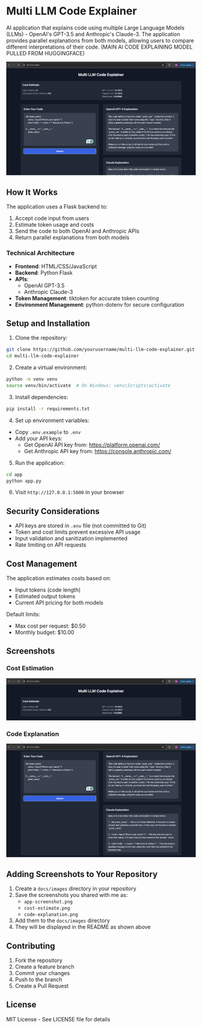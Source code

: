 # Multi LLM Code Explainer

AI application that explains code using multiple Large Language Models (LLMs) - OpenAI's GPT-3.5 and Anthropic's Claude-3. The application provides parallel explanations from both models, allowing users to compare different interpretations of their code. (MAIN AI CODE EXPLAINING MODEL PULLED FROM HUGGINGFACE)

![Application Screenshot](docs/images/app-screenshot.png)


## How It Works

The application uses a Flask backend to:
1. Accept code input from users
2. Estimate token usage and costs
3. Send the code to both OpenAI and Anthropic APIs
4. Return parallel explanations from both models

### Technical Architecture

- **Frontend**: HTML/CSS/JavaScript
- **Backend**: Python Flask
- **APIs**: 
  - OpenAI GPT-3.5
  - Anthropic Claude-3
- **Token Management**: tiktoken for accurate token counting
- **Environment Management**: python-dotenv for secure configuration

## Setup and Installation

1. Clone the repository:
```bash
git clone https://github.com/yourusername/multi-llm-code-explainer.git
cd multi-llm-code-explainer
```

2. Create a virtual environment:
```bash
python -m venv venv
source venv/bin/activate  # On Windows: venv\Scripts\activate
```

3. Install dependencies:
```bash
pip install -r requirements.txt
```

4. Set up environment variables:
- Copy `.env.example` to `.env`
- Add your API keys:
  - Get OpenAI API key from: https://platform.openai.com/
  - Get Anthropic API key from: https://console.anthropic.com/

5. Run the application:
```bash
cd app
python app.py
```

6. Visit `http://127.0.0.1:5000` in your browser

## Security Considerations

- API keys are stored in `.env` file (not committed to Git)
- Token and cost limits prevent excessive API usage
- Input validation and sanitization implemented
- Rate limiting on API requests

## Cost Management

The application estimates costs based on:
- Input tokens (code length)
- Estimated output tokens
- Current API pricing for both models

Default limits:
- Max cost per request: $0.50
- Monthly budget: $10.00

## Screenshots

### Cost Estimation
![Cost Estimation](docs/images/cost-estimate.png)

### Code Explanation
![Code Explanation](docs/images/code-explanation.png)

## Adding Screenshots to Your Repository

1. Create a `docs/images` directory in your repository
2. Save the screenshots you shared with me as:
   - `app-screenshot.png`
   - `cost-estimate.png`
   - `code-explanation.png`
3. Add them to the `docs/images` directory
4. They will be displayed in the README as shown above

## Contributing

1. Fork the repository
2. Create a feature branch
3. Commit your changes
4. Push to the branch
5. Create a Pull Request

## License

MIT License - See LICENSE file for details 
